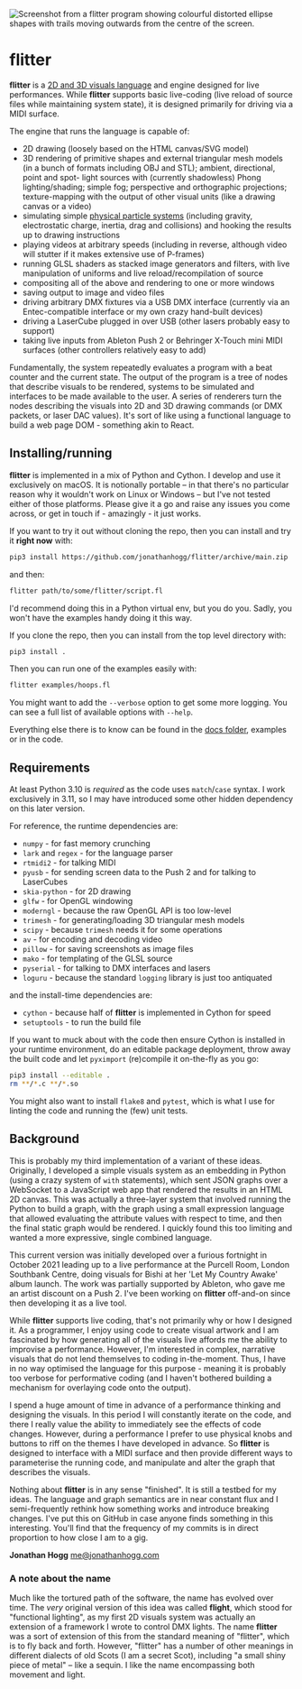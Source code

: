 ![Screenshot from a flitter program showing colourful distorted ellipse shapes
with trails moving outwards from the centre of the screen.](docs/header.jpg)

# flitter

**flitter** is a [2D and 3D visuals language](/docs/language.md) and engine
designed for live performances. While **flitter** supports basic live-coding
(live reload of source files while maintaining system state), it is designed
primarily for driving via a MIDI surface.

The engine that runs the language is capable of:

- 2D drawing (loosely based on the HTML canvas/SVG model)
- 3D rendering of primitive shapes and external triangular mesh models (in a
bunch of formats including OBJ and STL); ambient, directional, point and
spot- light sources with (currently shadowless) Phong lighting/shading; simple
fog; perspective and orthographic projections; texture-mapping with the output
of other visual units (like a drawing canvas or a video)
- simulating simple [physical particle systems](/docs/physics.md) (including
gravity, electrostatic charge, inertia, drag and collisions) and hooking the
results up to drawing instructions
- playing videos at arbitrary speeds (including in reverse, although video will
stutter if it makes extensive use of P-frames)
- running GLSL shaders as stacked image generators and filters, with live
manipulation of uniforms and live reload/recompilation of source
- compositing all of the above and rendering to one or more windows
- saving output to image and video files
- driving arbitrary DMX fixtures via a USB DMX interface (currently via an
Entec-compatible interface or my own crazy hand-built devices)
- driving a LaserCube plugged in over USB (other lasers probably easy to
support)
- taking live inputs from Ableton Push 2 or Behringer X-Touch mini MIDI
surfaces (other controllers relatively easy to add)

Fundamentally, the system repeatedly evaluates a program with a beat counter
and the current state. The output of the program is a tree of nodes that
describe visuals to be rendered, systems to be simulated and interfaces to be
made available to the user. A series of renderers turn the nodes describing
the visuals into 2D and 3D drawing commands (or DMX packets, or laser DAC
values). It's sort of like using a functional language to build a web page
DOM - something akin to React.

## Installing/running

**flitter** is implemented in a mix of Python and Cython. I develop and use it
exclusively on macOS. It is notionally portable – in that there's no particular
reason why it wouldn't work on Linux or Windows – but I've not tested either of
those platforms. Please give it a go and raise any issues you come across, or
get in touch if - amazingly - it just works.

If you want to try it out without cloning the repo, then you can install and
try it **right now** with:

```sh
pip3 install https://github.com/jonathanhogg/flitter/archive/main.zip
```

and then:

```sh
flitter path/to/some/flitter/script.fl
```

I'd recommend doing this in a Python virtual env, but you do you. Sadly, you
won't have the examples handy doing it this way.

If you clone the repo, then you can install from the top level directory with:

```sh
pip3 install .
```

Then you can run one of the examples easily with:

```sh
flitter examples/hoops.fl
```

You might want to add the `--verbose` option to get some more logging. You can
see a full list of available options with `--help`.

Everything else there is to know can be found in the [docs folder](/docs),
examples or in the code.

## Requirements

At least Python 3.10 is *required* as the code uses `match`/`case` syntax. I
work exclusively in 3.11, so I may have introduced some other hidden dependency
on this later version.

For reference, the runtime dependencies are:

- `numpy` - for fast memory crunching
- `lark` and `regex` - for the language parser
- `rtmidi2` - for talking MIDI
- `pyusb` - for sending screen data to the Push 2 and for talking to LaserCubes
- `skia-python` - for 2D drawing
- `glfw` - for OpenGL windowing
- `moderngl` - because the raw OpenGL API is too low-level
- `trimesh` - for generating/loading 3D triangular mesh models
- `scipy` - because `trimesh` needs it for some operations
- `av` - for encoding and decoding video
- `pillow` - for saving screenshots as image files
- `mako` - for templating of the GLSL source
- `pyserial` - for talking to DMX interfaces and lasers
- `loguru` - because the standard `logging` library is just too antiquated

and the install-time dependencies are:

- `cython` - because half of **flitter** is implemented in Cython for speed
- `setuptools` - to run the build file

If you want to muck about with the code then ensure Cython is installed in
your runtime environment, do an editable package deployment, throw away the
built code and let `pyximport` (re)compile it on-the-fly as you go:

```sh
pip3 install --editable .
rm **/*.c **/*.so
```

You might also want to install `flake8` and `pytest`, which is what I use for
linting the code and running the (few) unit tests.

## Background

This is probably my third implementation of a variant of these ideas.
Originally, I developed a simple visuals system as an embedding in Python
(using a crazy system of `with` statements), which sent JSON graphs over a
WebSocket to a JavaScript web app that rendered the results in an HTML 2D
canvas. This was actually a three-layer system that involved running the Python
to build a graph, with the graph using a small expression language that allowed
evaluating the attribute values with respect to time, and then the final static
graph would be rendered. I quickly found this too limiting and wanted a more
expressive, single combined language.

This current version was initially developed over a furious fortnight in
October 2021 leading up to a live performance at the Purcell Room, London
Southbank Centre, doing visuals for Bishi at her 'Let My Country Awake' album
launch. The work was partially supported by Ableton, who gave me an artist
discount on a Push 2. I've been working on **flitter** off-and-on since then
developing it as a live tool.

While **flitter** supports live coding, that's not primarily why or how I
designed it. As a programmer, I enjoy using code to create visual artwork and I
am fascinated by how generating all of the visuals live affords me the ability
to improvise a performance. However, I'm interested in complex, narrative
visuals that do not lend themselves to coding in-the-moment. Thus, I have in no
way optimised the language for this purpose - meaning it is probably too verbose
for performative coding (and I haven't bothered building a mechanism for
overlaying code onto the output).

I spend a huge amount of time in advance of a performance thinking and designing
the visuals. In this period I will constantly iterate on the code, and there I
really value the ability to immediately see the effects of code changes.
However, during a performance I prefer to use physical knobs and buttons to riff
on the themes I have developed in advance. So **flitter** is designed to
interface with a MIDI surface and then provide different ways to parameterise
the running code, and manipulate and alter the graph that describes the visuals.

Nothing about **flitter** is in any sense "finished". It is still a testbed for
my ideas. The language and graph semantics are in near constant flux and I
semi-frequently rethink how something works and introduce breaking changes. I've
put this on GitHub in case anyone finds something in this interesting. You'll
find that the frequency of my commits is in direct proportion to how close I am
to a gig.

**Jonathan Hogg**
<me@jonathanhogg.com>

### A note about the name

Much like the tortured path of the software, the name has evolved over time.
The *very* original version of this idea was called **flight**, which stood for
"functional lighting", as my first 2D visuals system was actually an extension
of a framework I wrote to control DMX lights. The name **flitter** was a sort
of extension of this from the standard meaning of "flitter", which is to fly
back and forth. However, "flitter" has a number of other meanings in different
dialects of old Scots (I am a secret Scot), including "a small shiny piece of
metal" – like a sequin. I like the name encompassing both movement and light.

